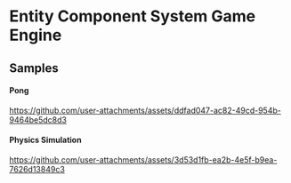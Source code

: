 # Entity Component System Game Engine

## Samples
#### Pong
https://github.com/user-attachments/assets/ddfad047-ac82-49cd-954b-9464be5dc8d3



#### Physics Simulation
https://github.com/user-attachments/assets/3d53d1fb-ea2b-4e5f-b9ea-7626d13849c3
